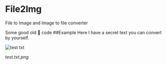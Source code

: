 # File2Img
File to Image and Image to file converter

Some good old 🍝 code
##Example
Here I have a secret text you can convert by yourself.

![test txt](https://user-images.githubusercontent.com/128378374/236938498-a587a901-6c50-4e09-9450-978fc5ca8293.png)

*test.txt.png*
